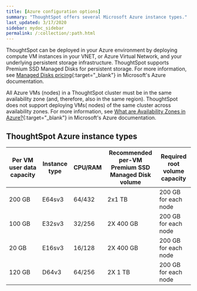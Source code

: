 ```yaml
---
title: [Azure configuration options]
summary: "ThoughtSpot offers several Microsoft Azure instance types."
last_updated: 3/17/2020
sidebar: mydoc_sidebar
permalink: /:collection/:path.html
---
```

ThoughtSpot can be deployed in your Azure environment by deploying compute VM instances in your VNET, or Azure Virtual Network, and your underlying persistent storage infrastructure.
ThoughtSpot supports Premium SSD Managed Disks for persistent storage. For more information, see [Managed Disks pricing](https://azure.microsoft.com/en-us/pricing/details/managed-disks/){:target="_blank"} in Microsoft's Azure documentation.

All Azure VMs (nodes) in a ThoughtSpot cluster must be in the same availability zone
(and, therefore, also in the same region). ThoughtSpot does not support deploying VMs( nodes) of the same cluster across availability zones. For more information, see [What are Availability Zones in Azure?](https://docs.microsoft.com/en-us/azure/availability-zones/az-overview){:target="_blank"} in Microsoft's Azure documentation.

## ThoughtSpot Azure instance types

| Per VM user data capacity | Instance type | CPU/RAM | Recommended per-VM <br>Premium SSD Managed Disk volume | Required root volume capacity |
| --- | --- | --- |--- | --- |
| 200 GB | E64sv3 | 64/432 | 2x1 TB | 200 GB for each node |
| 100 GB | E32sv3 | 32/256 | 2X 400 GB | 200 GB for each node |
| 20 GB | E16sv3 | 16/128 | 2X 400 GB | 200 GB for each node |
| 120 GB | D64v3 | 64/256 | 2X 1 TB | 200 GB for each node |
